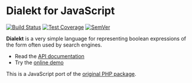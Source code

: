 # Dialekt for JavaScript

[![Build Status]](https://travis-ci.org/IcecaveStudios/dialekt-js)
[![Test Coverage]](https://coveralls.io/r/IcecaveStudios/dialekt-js?branch=develop)
[![SemVer]](http://semver.org)

**Dialekt** is a very simple language for representing boolean expressions of the form often used by search engines.

* Read the [API documentation](http://icecavestudios.github.io/dialekt-js/artifacts/documentation/api/)
* Try the [online demo](http://dialekt.icecave.com.au)

This is a JavaScript port of the [original PHP package](https://github.com/IcecaveStudios/dialekt).

<!-- references -->
[Build Status]: http://img.shields.io/travis/IcecaveStudios/dialekt-js/develop.svg
[Test Coverage]: http://img.shields.io/coveralls/IcecaveStudios/dialekt-js/develop.svg
[SemVer]: http://img.shields.io/:semver-0.0.0-red.svg

